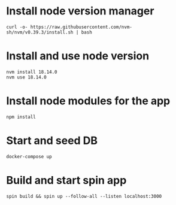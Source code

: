 # Install node version manager
```
curl -o- https://raw.githubusercontent.com/nvm-sh/nvm/v0.39.3/install.sh | bash
```
# Install and use node version
```
nvm install 18.14.0
nvm use 18.14.0
```
# Install node modules for the app
```
npm install
```
# Start and seed DB
```
docker-compose up
```
# Build and start spin app
```
spin build && spin up --follow-all --listen localhost:3000
```